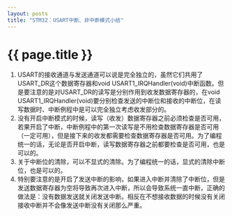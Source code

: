 ```yaml
---
layout: posts
title: "STM32：USART中断、非中断模式小结"
---
```


# {{ page.title }}

1. USART的接收通道与发送通道可以说是完全独立的，虽然它们共用了USART_DR这个数据寄存器和void USART1_IRQHandler(void)中断函数。但是要注意的是对USART_DR的读写是分别作用到收发数据寄存器的，在void USART1_IRQHandler(void)要分别检查发送的中断位和接收的中断位，在读写数据时、中断例程中是可以完全独立考虑收发部分的。
2. 没有开启中断模式的时候，读写（收发）数据寄存器之前必须检查是否可用，若果开启了中断，中断例程中的第一次读写是不用检查数据寄存器是否可用（一定可用），但是接下来的收发都需要检查数据寄存器是否可用。为了编程统一的话，无论是否开启中断，读写数据寄存器之前都要检查是否可用，也是可以的。
3. 关于中断位的清除，可以不显式的清除。为了编程统一的话，显式的清除中断位，也是可以的。
4. 特别要注意的是开启了发送中断的影响，如果进入中断并清除了中断位，但是发送数据寄存器为空将导致再次进入中断，所以会导致系统一直中断，正确的做法是：没有数据发送就关闭发送中断。相反在不想接收数据的时候没有关闭接收中断并不会像发送中断没有关闭那么严重。